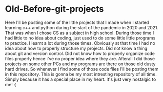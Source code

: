 # Old-Before-git-projects
Here I'll be posting some of the little projects that I made when I started learning c++ and python during the start of the pandemic in 2020 and 2021. That was when I chose CS as a subject in high school.
During those time I had little to no idea about coding, just used to do some little little programs to practice. I learnt a lot during those times.
Obviously at that time I had no idea about how to properly structure my projects. Did not know a thing about git and version control. Did not know how to properly organize code files properly hence I've no proper idea where they are.
Afterall I did those projects on some other PCs and my programs are there on those old dusty hard drives.
So whenever I find some of those code files I'll be posting them in this repository.
Thia is gonna be my most intresting repository of all time. Simply because it has a special place in my heart. It's just very nostalgic to me! :)
